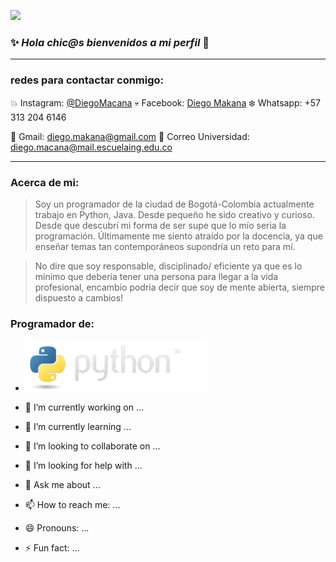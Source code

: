 
![](https://github.com/DiegoMacana/DiegoMacana/blob/main/Avenged%20Sevenfold.gif)





### ✨ _Hola chic@s bienvenidos a mi perfil_ 👋
---
### redes para contactar conmigo:

:collision: Instagram: [@DiegoMacana](https://www.instagram.com/diegomakana/)
:skull: Facebook: [Diego Makana](https://www.facebook.com/diego.makana/)
:snowflake: Whatsapp: +57 313 204 6146

:penguin: Gmail: diego.makana@gmail.com
:watermelon: Correo Universidad: diego.macana@mail.escuelaing.edu.co

---
### Acerca de mi:

> Soy un programador de la ciudad de Bogotá-Colombia actualmente trabajo en Python, Java.
> Desde pequeño he sido creativo y curioso. Desde que descubrí mi forma de ser supe que 
> lo mío seria la programación. Últimamente me siento atraído por la docencia, ya que 
> enseñar temas tan contemporáneos supondría un reto para mí.

> No dire que soy responsable, disciplinado/ eficiente ya que es lo minimo que deberia 
> tener una persona para llegar a la vida profesional, encambio podria decir que soy 
> de mente abierta, siempre dispuesto a cambios! 

### Programador de:
- ![](https://github.com/DiegoMacana/DiegoMacana/blob/main/python-logo.png)




- 🔭 I’m currently working on ...
- 🌱 I’m currently learning ...
- 👯 I’m looking to collaborate on ...
- 🤔 I’m looking for help with ...
- 💬 Ask me about ...
- 📫 How to reach me: ...
- 😄 Pronouns: ...
- ⚡ Fun fact: ...

